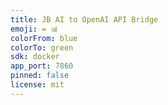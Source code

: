 ```yaml
---
title: JB AI to OpenAI API Bridge
emoji: = 📊
colorFrom: blue
colorTo: green
sdk: docker  
app_port: 7860
pinned: false
license: mit
---
```

